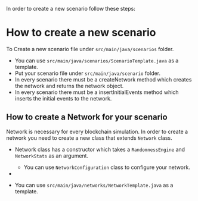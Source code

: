 In order to create a new scenario follow these steps:

# How to create a new scenario

To Create a new scenario file under `src/main/java/scenarios` folder. 

- You can use `src/main/java/scenarios/ScenarioTemplate.java` as a template. 
- Put your scenario file under `src/main/java/scenario` folder.
- In every scenario there must be a createNetwork method which creates the network and returns the network object.
- In every scenario there must be a insertInitialEvents method which inserts the initial events to the network.

## How to create a Network for your scenario

Network is necessary for every blockchain simulation. In order to create a network you need to create a new class that extends `Network` class.
- Network class has a constructor which takes a `RandomnessEngine` and `NetworkStats` as an argument. 
  - You can use `NetworkConfiguration` class to configure your network.
- 

- You can use `src/main/java/networks/NetworkTemplate.java` as a template.